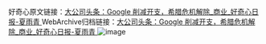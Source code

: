 好奇心原文链接：[大公司头条：Google 削减开支，希腊危机解除_商业_好奇心日报-夏雨青 ](https://www.qdaily.com/articles/12049.html)
WebArchive归档链接：[大公司头条：Google 削减开支，希腊危机解除_商业_好奇心日报-夏雨青 ](http://web.archive.org/web/20190623171827/https://www.qdaily.com/articles/12049.html)
![image](http://ww3.sinaimg.cn/large/007d5XDply1g3wjb5w61kj30u03d3b29)